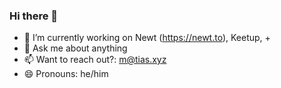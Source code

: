 ### Hi there 👋

- 🔭 I’m currently working on Newt (https://newt.to), Keetup, +
- 💬 Ask me about anything
- 📫 Want to reach out?: m@tias.xyz
- 😄 Pronouns: he/him
<!--
**mqtik/mqtik** is a ✨ _special_ ✨ repository because its `README.md` (this file) appears on your GitHub profile.

Here are some ideas to get you started:

- 🔭 I’m currently working on ...
- 🌱 I’m currently learning ...
- 👯 I’m looking to collaborate on ...
- 🤔 I’m looking for help with ...
- 💬 Ask me about ...
- 📫 How to reach me: ...
- 😄 Pronouns: ...
- ⚡ Fun fact: ...
-->
